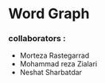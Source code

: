# Word Graph
### collaborators : 
* Morteza Rastegarrad
* Mohammad reza Zialari
* Neshat Sharbatdar
